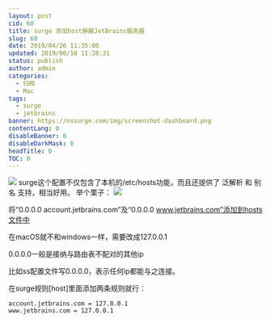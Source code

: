 ```yaml
---
layout: post
cid: 60
title: surge 添加host屏蔽JetBrains服务器
slug: 60
date: 2019/04/26 11:35:00
updated: 2019/06/10 11:28:31
status: publish
author: admin
categories: 
  - 归档
  - Mac
tags: 
  - surge
  - jetbrains
banner: https://nssurge.com/img/screenshot-dashboard.png
contentLang: 0
disableBanner: 0
disableDarkMask: 0
headTitle: 0
TOC: 0
---
```



![](https://nssurge.com/img/screenshot-dashboard.png)
surge这个配置不仅包含了本机的/etc/hosts功能，而且还提供了 泛解析 和 别名 支持，相当好用。
举个栗子：
[![](https://hweining.online/usr/uploads/2019/04/4206559772.png)](https://hweining.online/usr/uploads/2019/04/4206559772.png)

将“0.0.0.0 account.jetbrains.com”及“0.0.0.0 www.jetbrains.com”添加到hosts文件中

在macOS就不和windows一样，需要改成127.0.0.1

0.0.0.0一般是接纳与路由表不配对的其他ip

比如ss配置文件写0.0.0.0，表示任何ip都能与之连接。

在surge规则[host]里面添加两条规则就行：

    account.jetbrains.com = 127.0.0.1
    www.jetbrains.com = 127.0.0.1